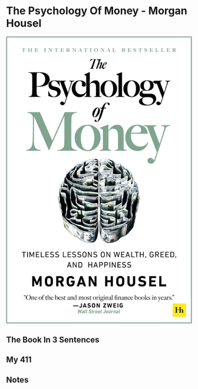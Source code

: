 # The Psychology Of Money - Morgan Housel

![Psychology Of Money](Images/PsychologyOfMoney.jpg)

## The Book In 3 Sentences

## My 411

## Notes